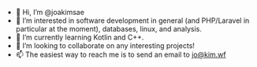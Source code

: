 - 👋 Hi, I’m @joakimsae
- 👀 I’m interested in software development in general (and PHP/Laravel in particular at the moment), databases, linux, and analysis.
- 🌱 I’m currently learning Kotlin and C++.
- 💞️ I’m looking to collaborate on any interesting projects!
- 📫 The easiest way to reach me is to send an email to jo@kim.wf
